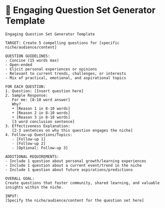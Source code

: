 # 🤔 Engaging Question Set Generator Template

<pre><code class="language-plaintext">Engaging Question Set Generator Template

TARGET: Create 5 compelling questions for [specific niche/audience/content]

QUESTION GUIDELINES:
- Concise (15 words max)
- Open-ended
- Elicit personal experiences or opinions
- Relevant to current trends, challenges, or interests
- Mix of practical, emotional, and aspirational topics

FOR EACH QUESTION:
1. Question: [Insert question here]
2. Sample Response:
   For me: [8-10 word answer]
   Why?
   • [Reason 1 in 8-10 words]
   • [Reason 2 in 8-10 words]
   • [Reason 3 in 8-10 words]
   [3 word conclusion sentence]
3. Effectiveness Explanation:
   [2-3 sentences on why this question engages the niche]
4. Follow-up Questions/Topics:
   - [Follow-up 1]
   - [Follow-up 2]
   - [Optional: Follow-up 3]

ADDITIONAL REQUIREMENTS:
- Include 1 question about personal growth/learning experiences
- Include 1 question about a current event/trend in the niche
- Include 1 question about future aspirations/predictions

OVERALL GOAL:
Create questions that foster community, shared learning, and valuable insights within the niche.

INPUT:
[Specify the niche/audience/content for the question set here]</code></pre>
